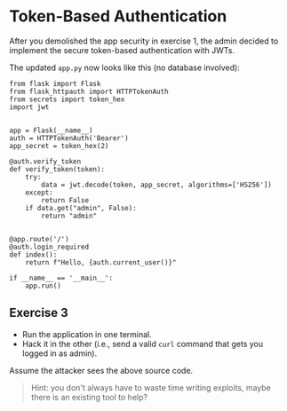 # Token-Based Authentication

After you demolished the app security in exercise 1, the admin decided to implement the secure token-based authentication with JWTs.

The updated `app.py` now looks like this (no database involved):

```copy
from flask import Flask
from flask_httpauth import HTTPTokenAuth
from secrets import token_hex
import jwt


app = Flask(__name__)
auth = HTTPTokenAuth('Bearer')
app_secret = token_hex(2)

@auth.verify_token
def verify_token(token):
    try:
        data = jwt.decode(token, app_secret, algorithms=['HS256'])
    except:
        return False
    if data.get("admin", False):
        return "admin"


@app.route('/')
@auth.login_required
def index():
    return f"Hello, {auth.current_user()}"

if __name__ == '__main__':
    app.run()
```

## Exercise 3

- Run the application in one terminal.
- Hack it in the other (i.e., send a valid `curl` command that gets you logged in as admin).

Assume the attacker sees the above source code.

> Hint: you don't always have to waste time writing exploits, maybe there is an existing tool to help?
